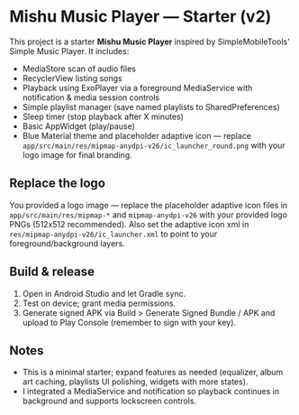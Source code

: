 # Mishu Music Player — Starter (v2)
This project is a starter **Mishu Music Player** inspired by SimpleMobileTools' Simple Music Player.
It includes:
- MediaStore scan of audio files
- RecyclerView listing songs
- Playback using ExoPlayer via a foreground MediaService with notification & media session controls
- Simple playlist manager (save named playlists to SharedPreferences)
- Sleep timer (stop playback after X minutes)
- Basic AppWidget (play/pause)
- Blue Material theme and placeholder adaptive icon — replace `app/src/main/res/mipmap-anydpi-v26/ic_launcher_round.png` with your logo image for final branding.

## Replace the logo
You provided a logo image — replace the placeholder adaptive icon files in `app/src/main/res/mipmap-*` and `mipmap-anydpi-v26` with your provided logo PNGs (512x512 recommended). Also set the adaptive icon xml in `res/mipmap-anydpi-v26/ic_launcher.xml` to point to your foreground/background layers.

## Build & release
1. Open in Android Studio and let Gradle sync.
2. Test on device; grant media permissions.
3. Generate signed APK via Build > Generate Signed Bundle / APK and upload to Play Console (remember to sign with your key).

## Notes
- This is a minimal starter; expand features as needed (equalizer, album art caching, playlists UI polishing, widgets with more states).
- I integrated a MediaService and notification so playback continues in background and supports lockscreen controls.
